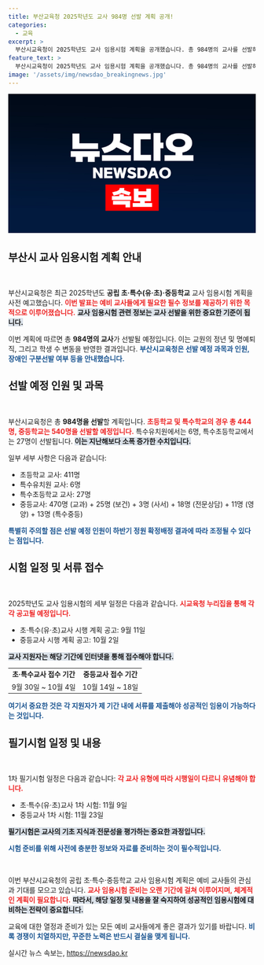 ```yaml
---
title: 부산교육청 2025학년도 교사 984명 선발 계획 공개!
categories:
  - 교육
excerpt: >
  부산시교육청이 2025학년도 교사 임용시험 계획을 공개했습니다. 총 984명의 교사를 선발하며, 초등 411명, 중등 540명이 포함됩니다. 임용시험 일정과 세부 사항을 지금 확인하세요!
feature_text: >
  부산시교육청이 2025학년도 교사 임용시험 계획을 공개했습니다. 총 984명의 교사를 선발하며, 초등 411명, 중등 540명이 포함됩니다. 임용시험 일정과 세부 사항을 지금 확인하세요!
image: '/assets/img/newsdao_breakingnews.jpg'
---
```


<p><img src="/assets/img/newsdao_breakingnews.jpg" alt="implanttips 속보" /></p>

<h2 data-ke-size="size26">부산시 교사 임용시험 계획 안내</h2>

<p data-ke-size="size16">&nbsp;</p>

<p>부산시교육청은 최근 2025학년도 <strong>공립 초·특수(유·초)·중등학교</strong> 교사 임용시험 계획을 사전 예고했습니다. <b><span style="color: #ee2323;">이번 발표는 예비 교사들에게 필요한 필수 정보를 제공하기 위한 목적으로 이루어졌습니다.</span></b> <b><span style="background-color: #21538527;">교사 임용시험 관련 정보는 교사 선발을 위한 중요한 기준이 됩니다.</span></b> </p>

<p>이번 계획에 따르면 총 <strong>984명의 교사</strong>가 선발될 예정입니다. 이는 교원의 정년 및 명예퇴직, 그리고 학생 수 변동을 반영한 결과입니다. <b><span style="color: #1a5490;">부산시교육청은 선발 예정 과목과 인원, 장애인 구분선발 여부 등을 안내했습니다.</span></b></p>

<h2 data-ke-size="size26">선발 예정 인원 및 과목</h2>

<p data-ke-size="size16">&nbsp;</p>

<p>부산시교육청은 총 <strong>984명을 선발</strong>할 계획입니다. <b><span style="color: #ee2323;">초등학교 및 특수학교의 경우 총 444명, 중등학교는 540명을 선발할 예정입니다.</span></b> 특수유치원에서는 6명, 특수초등학교에서는 27명이 선발됩니다. <b><span style="background-color: #21538527;">이는 지난해보다 소폭 증가한 수치입니다.</span></b></p>

<p>일부 세부 사항은 다음과 같습니다:</p>

<ul>
    <li>초등학교 교사: 411명</li>
    <li>특수유치원 교사: 6명</li>
    <li>특수초등학교 교사: 27명</li>
    <li>중등교사: 470명 (교과) + 25명 (보건) + 3명 (사서) + 18명 (전문상담) + 11명 (영양) + 13명 (특수중등)</li>
</ul>

<p><b><span style="color: #1a5490;">특별히 주의할 점은 선발 예정 인원이 하반기 정원 확정배정 결과에 따라 조정될 수 있다는 점입니다.</span></b></p>

<h2 data-ke-size="size26">시험 일정 및 서류 접수</h2>

<p data-ke-size="size16">&nbsp;</p>

<p>2025학년도 교사 임용시험의 세부 일정은 다음과 같습니다. <b><span style="color: #ee2323;">시교육청 누리집을 통해 각각 공고될 예정입니다.</span></b> </p>

<ul>
<li>초·특수(유·초)교사 시행 계획 공고: 9월 11일</li>
<li>중등교사 시행 계획 공고: 10월 2일</li>
</ul>

<p><b><span style="background-color: #21538527;">교사 지원자는 해당 기간에 인터넷을 통해 접수해야 합니다.</span></b></p>

<table>
    <tr>
        <td style="text-align: center; height: 17px;"><b>초·특수교사 접수 기간</b></td>
        <td style="text-align: center; height: 17px;"><b>중등교사 접수 기간</b></td>
    </tr>
    <tr>
        <td style="text-align: center; height: 17px;">9월 30일 ~ 10월 4일</td>
        <td style="text-align: center; height: 17px;">10월 14일 ~ 18일</td>
    </tr>
</table>

<p><b><span style="color: #1a5490;">여기서 중요한 것은 각 지원자가 제 기간 내에 서류를 제출해야 성공적인 임용이 가능하다는 것입니다.</span></b></p>

<h2 data-ke-size="size26">필기시험 일정 및 내용</h2>

<p data-ke-size="size16">&nbsp;</p>

<p>1차 필기시험 일정은 다음과 같습니다: <b><span style="color: #ee2323;">각 교사 유형에 따라 시행일이 다르니 유념해야 합니다.</span></b> </p>

<ul>
<li>초·특수(유·초)교사 1차 시험: 11월 9일</li>
<li>중등교사 1차 시험: 11월 23일</li>
</ul>

<p><b><span style="background-color: #21538527;">필기시험은 교사의 기초 지식과 전문성을 평가하는 중요한 과정입니다.</span></b> </p>

<p><b><span style="color: #1a5490;">시험 준비를 위해 사전에 충분한 정보와 자료를 준비하는 것이 필수적입니다.</span></b></p>

<p data-ke-size="size16">&nbsp;</p>

<p>이번 부산시교육청의 공립 초·특수·중등학교 교사 임용시험 계획은 예비 교사들의 관심과 기대를 모으고 있습니다. <b><span style="color: #ee2323;">교사 임용시험 준비는 오랜 기간에 걸쳐 이루어지며, 체계적인 계획이 필요합니다.</span></b> <b><span style="background-color: #21538527;">따라서, 해당 일정 및 내용을 잘 숙지하여 성공적인 임용시험에 대비하는 전략이 중요합니다.</span></b> </p>

<p>교육에 대한 열정과 준비가 있는 모든 예비 교사들에게 좋은 결과가 있기를 바랍니다. <b><span style="color: #1a5490;">비록 경쟁이 치열하지만, 꾸준한 노력은 반드시 결실을 맺게 됩니다.</span></b></p>
실시간 뉴스 속보는, <a href="https://newsdao.kr" rel="dofollow">https://newsdao.kr</a>


